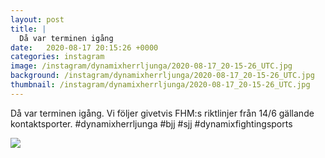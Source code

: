 ```yaml
---
layout: post
title: |
  Då var terminen igång
date:   2020-08-17 20:15:26 +0000
categories: instagram
image: /instagram/dynamixherrljunga/2020-08-17_20-15-26_UTC.jpg
background: /instagram/dynamixherrljunga/2020-08-17_20-15-26_UTC.jpg
thumbnail: /instagram/dynamixherrljunga/2020-08-17_20-15-26_UTC.jpg
---
```

Då var terminen igång. Vi följer givetvis FHM:s riktlinjer från 14/6 gällande kontaktsporter. #dynamixherrljunga #bjj #sjj #dynamixfightingsports



<img src='/www-dynamix-herrljunga/instagram/dynamixherrljunga/2020-08-17_20-15-26_UTC.jpg' class='img-fluid' />
